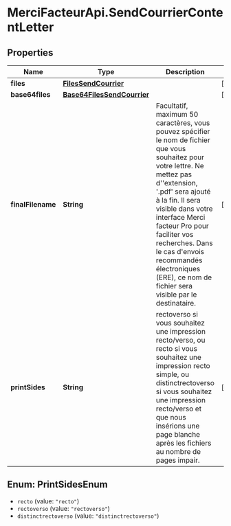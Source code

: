 # MerciFacteurApi.SendCourrierContentLetter

## Properties
Name | Type | Description | Notes
------------ | ------------- | ------------- | -------------
**files** | [**FilesSendCourrier**](FilesSendCourrier.md) |  | [optional] 
**base64files** | [**Base64FilesSendCourrier**](Base64FilesSendCourrier.md) |  | [optional] 
**finalFilename** | **String** | Facultatif, maximum 50 caractères, vous pouvez spécifier le nom de fichier que vous souhaitez pour votre lettre. Ne mettez pas d&#x27;&#x27;extension, &#x27;.pdf&#x27; sera ajouté à la fin. Il sera visible dans votre interface Merci facteur Pro pour faciliter vos recherches. Dans le cas d&#x27;envois recommandés électroniques (ERE), ce nom de fichier sera visible par le destinataire. | [optional] 
**printSides** | **String** | rectoverso si vous souhaitez une impression recto/verso, ou recto si vous souhaitez une impression recto simple, ou distinctrectoverso si vous souhaitez une impression recto/verso et que nous insérions une page blanche après les fichiers au nombre de pages impair. | [optional] 

<a name="PrintSidesEnum"></a>
## Enum: PrintSidesEnum

* `recto` (value: `"recto"`)
* `rectoverso` (value: `"rectoverso"`)
* `distinctrectoverso` (value: `"distinctrectoverso"`)

